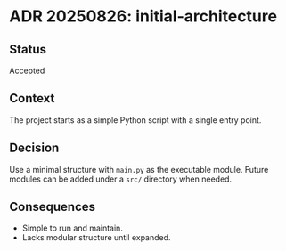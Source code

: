 # ADR 20250826: initial-architecture

## Status
Accepted

## Context
The project starts as a simple Python script with a single entry point.

## Decision
Use a minimal structure with `main.py` as the executable module. Future modules can be added under a `src/` directory when needed.

## Consequences
- Simple to run and maintain.
- Lacks modular structure until expanded.
